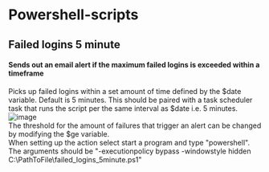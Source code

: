 # Powershell-scripts
## Failed logins 5 minute
#### Sends out an email alert if the maximum failed logins is exceeded within a timeframe
Picks up failed logins within a set amount of time defined by the $date variable. Default is 5 minutes.
This should be paired with a task scheduler task that runs the script per the same interval as $date i.e. 5 minutes.
![image](https://user-images.githubusercontent.com/47357003/80148793-78c16c80-85ad-11ea-984d-82396497b96c.png) <br/>
The threshold for the amount of failures that trigger an alert can be changed by modifying the $ge variable. <br/>
When setting up the action select start a program and type "powershell". The arguments should be "-executionpolicy bypass -windowstyle hidden C:\PathToFile\failed_logins_5minute.ps1"
